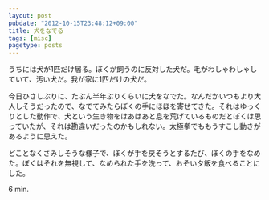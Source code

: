 ```yaml
---
layout: post
pubdate: "2012-10-15T23:48:12+09:00"
title: 犬をなでる
tags: [misc]
pagetype: posts
---
```

うちには犬が1匹だけ居る。ぼくが飼うのに反対した犬だ。毛がわしゃわしゃしていて、汚い犬だ。我が家に1匹だけの犬だ。

今日ひさしぶりに、たぶん半年ぶりくらいに犬をなでた。なんだかいつもより大人しそうだったので、なでてみたらぼくの手にほほを寄せてきた。それはゆっくりとした動作で、犬という生き物をはあはあと息を荒げているものだとぼくは思っていたが、それは勘違いだったのかもしれない。太極拳でももうすこし動きがあるように思えた。

どことなくさみしそうな様子で、ぼくが手を戻そうとするたび、ぼくの手をなめた。ぼくはそれを無視して、なめられた手を洗って、おそい夕飯を食べることにした。

6 min.
